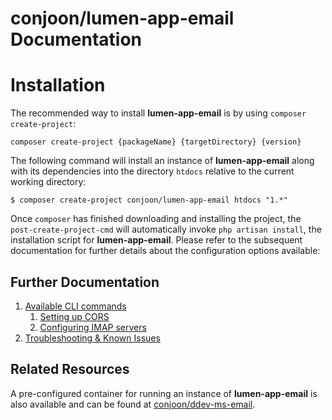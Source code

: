 # conjoon/lumen-app-email Documentation

# Installation
The recommended way to install **lumen-app-email** is by using `composer create-project`:

`composer create-project {packageName} {targetDirectory} {version}`

The following command will install an instance of **lumen-app-email** along with its dependencies into the directory
`htdocs` relative to the current working directory:

```shell
$ composer create-project conjoon/lumen-app-email htdocs "1.*" 
```

Once `composer` has finished downloading and installing the project, the `post-create-project-cmd` will automatically invoke
`php artisan install`, the installation script for **lumen-app-email**. Please refer to the subsequent documentation for
further details about the configuration options available:

## Further Documentation
 1. [Available CLI commands](./commands.md)
    1. [Setting up CORS](./cors.md)
    2. [Configuring IMAP servers](./imapserver.md)
 3. [Troubleshooting & Known Issues](./troubleshooting.md)

## Related Resources
A pre-configured container for running an instance of **lumen-app-email** is also available and can be found at 
[conjoon\/ddev-ms-email](https://github.com/conjoon/ddev-ms-email).
